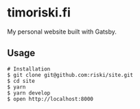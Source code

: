 # timoriski.fi

My personal website built with Gatsby.

## Usage

```
# Installation
$ git clone git@github.com:riski/site.git
$ cd site
$ yarn
$ yarn develop
$ open http://localhost:8000
```
